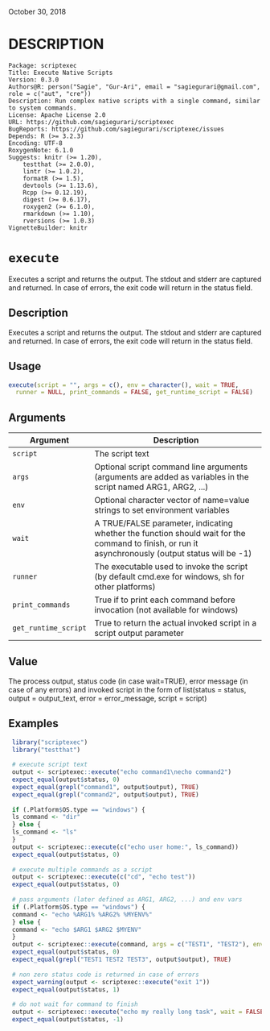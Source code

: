 

<!-- toc -->

October 30, 2018

# DESCRIPTION


```
Package: scriptexec
Title: Execute Native Scripts
Version: 0.3.0
Authors@R: person("Sagie", "Gur-Ari", email = "sagiegurari@gmail.com", role = c("aut", "cre"))
Description: Run complex native scripts with a single command, similar to system commands.
License: Apache License 2.0
URL: https://github.com/sagiegurari/scriptexec
BugReports: https://github.com/sagiegurari/scriptexec/issues
Depends: R (>= 3.2.3)
Encoding: UTF-8
RoxygenNote: 6.1.0
Suggests: knitr (>= 1.20),
    testthat (>= 2.0.0),
    lintr (>= 1.0.2),
    formatR (>= 1.5),
    devtools (>= 1.13.6),
    Rcpp (>= 0.12.19),
    digest (>= 0.6.17),
    roxygen2 (>= 6.1.0),
    rmarkdown (>= 1.10),
    rversions (>= 1.0.3)
VignetteBuilder: knitr
```


# `execute`

Executes a script and returns the output.
 The stdout and stderr are captured and returned.
 In case of errors, the exit code will return in the status field.

## Description


 Executes a script and returns the output.
 The stdout and stderr are captured and returned.
 In case of errors, the exit code will return in the status field.


## Usage


```r
execute(script = "", args = c(), env = character(), wait = TRUE,
  runner = NULL, print_commands = FALSE, get_runtime_script = FALSE)

```


## Arguments

Argument      |Description
------------- |----------------
`script`     |     The script text
`args`     |     Optional script command line arguments (arguments are added as variables in the script named ARG1, ARG2, ...)
`env`     |     Optional character vector of name=value strings to set environment variables
`wait`     |     A TRUE/FALSE parameter, indicating whether the function should wait for the command to finish, or run it asynchronously (output status will be -1)
`runner`     |     The executable used to invoke the script (by default cmd.exe for windows, sh for other platforms)
`print_commands`     |     True if to print each command before invocation (not available for windows)
`get_runtime_script`     |     True to return the actual invoked script in a script output parameter

## Value


 The process output, status code (in case wait=TRUE), error message (in case of any errors) and invoked script in the form of list(status = status, output = output_text, error = error_message, script = script)


## Examples


```r 
 library("scriptexec")
 library("testthat")
 
 # execute script text
 output <- scriptexec::execute("echo command1\necho command2")
 expect_equal(output$status, 0)
 expect_equal(grepl("command1", output$output), TRUE)
 expect_equal(grepl("command2", output$output), TRUE)
 
 if (.Platform$OS.type == "windows") {
 ls_command <- "dir"
 } else {
 ls_command <- "ls"
 }
 output <- scriptexec::execute(c("echo user home:", ls_command))
 expect_equal(output$status, 0)
 
 # execute multiple commands as a script
 output <- scriptexec::execute(c("cd", "echo test"))
 expect_equal(output$status, 0)
 
 # pass arguments (later defined as ARG1, ARG2, ...) and env vars
 if (.Platform$OS.type == "windows") {
 command <- "echo %ARG1% %ARG2% %MYENV%"
 } else {
 command <- "echo $ARG1 $ARG2 $MYENV"
 }
 output <- scriptexec::execute(command, args = c("TEST1", "TEST2"), env = c("MYENV=TEST3"))
 expect_equal(output$status, 0)
 expect_equal(grepl("TEST1 TEST2 TEST3", output$output), TRUE)
 
 # non zero status code is returned in case of errors
 expect_warning(output <- scriptexec::execute("exit 1"))
 expect_equal(output$status, 1)
 
 # do not wait for command to finish
 output <- scriptexec::execute("echo my really long task", wait = FALSE)
 expect_equal(output$status, -1)

``` 

